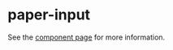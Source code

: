 paper-input
===================

See the [component page](http://www.polymer-project.org/docs/elements/paper-elements.html#paper-input) for more information.
